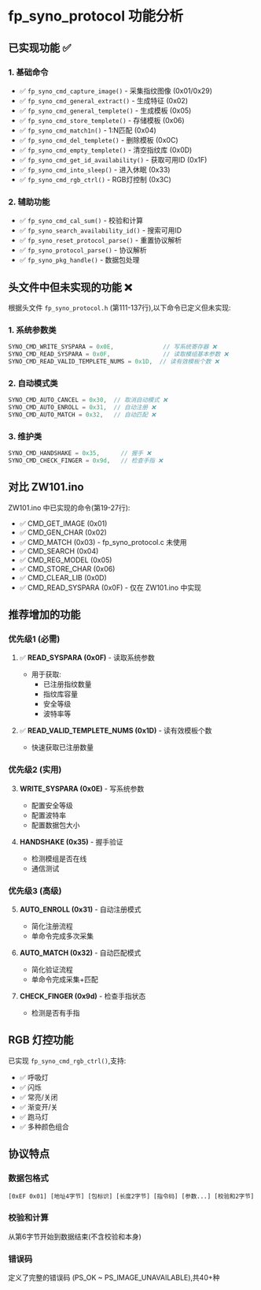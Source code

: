 # fp_syno_protocol 功能分析

## 已实现功能 ✅

### 1. 基础命令
- ✅ `fp_syno_cmd_capture_image()` - 采集指纹图像 (0x01/0x29)
- ✅ `fp_syno_cmd_general_extract()` - 生成特征 (0x02)
- ✅ `fp_syno_cmd_general_templete()` - 生成模板 (0x05)
- ✅ `fp_syno_cmd_store_templete()` - 存储模板 (0x06)
- ✅ `fp_syno_cmd_match1n()` - 1:N匹配 (0x04)
- ✅ `fp_syno_cmd_del_templete()` - 删除模板 (0x0C)
- ✅ `fp_syno_cmd_empty_templete()` - 清空指纹库 (0x0D)
- ✅ `fp_syno_cmd_get_id_availability()` - 获取可用ID (0x1F)
- ✅ `fp_syno_cmd_into_sleep()` - 进入休眠 (0x33)
- ✅ `fp_syno_cmd_rgb_ctrl()` - RGB灯控制 (0x3C)

### 2. 辅助功能
- ✅ `fp_syno_cmd_cal_sum()` - 校验和计算
- ✅ `fp_syno_search_availability_id()` - 搜索可用ID
- ✅ `fp_syno_reset_protocol_parse()` - 重置协议解析
- ✅ `fp_syno_protocol_parse()` - 协议解析
- ✅ `fp_syno_pkg_handle()` - 数据包处理

## 头文件中但未实现的功能 ❌

根据头文件 `fp_syno_protocol.h` (第111-137行),以下命令已定义但未实现:

### 1. 系统参数类
```c
SYNO_CMD_WRITE_SYSPARA = 0x0E,              // 写系统寄存器 ❌
SYNO_CMD_READ_SYSPARA = 0x0F,               // 读取模组基本参数 ❌
SYNO_CMD_READ_VALID_TEMPLETE_NUMS = 0x1D,  // 读有效模板个数 ❌
```

### 2. 自动模式类
```c
SYNO_CMD_AUTO_CANCEL = 0x30,  // 取消自动模式 ❌
SYNO_CMD_AUTO_ENROLL = 0x31,  // 自动注册 ❌
SYNO_CMD_AUTO_MATCH = 0x32,   // 自动匹配 ❌
```

### 3. 维护类
```c
SYNO_CMD_HANDSHAKE = 0x35,      // 握手 ❌
SYNO_CMD_CHECK_FINGER = 0x9d,   // 检查手指 ❌
```

## 对比 ZW101.ino

ZW101.ino 中已实现的命令(第19-27行):
- ✅ CMD_GET_IMAGE (0x01)
- ✅ CMD_GEN_CHAR (0x02)
- ✅ CMD_MATCH (0x03) - fp_syno_protocol.c 未使用
- ✅ CMD_SEARCH (0x04)
- ✅ CMD_REG_MODEL (0x05)
- ✅ CMD_STORE_CHAR (0x06)
- ✅ CMD_CLEAR_LIB (0x0D)
- ✅ CMD_READ_SYSPARA (0x0F) - 仅在 ZW101.ino 中实现

## 推荐增加的功能

### 优先级1 (必需)
1. ✅ **READ_SYSPARA (0x0F)** - 读取系统参数
   - 用于获取:
     - 已注册指纹数量
     - 指纹库容量
     - 安全等级
     - 波特率等

2. ✅ **READ_VALID_TEMPLETE_NUMS (0x1D)** - 读有效模板个数
   - 快速获取已注册数量

### 优先级2 (实用)
3. **WRITE_SYSPARA (0x0E)** - 写系统参数
   - 配置安全等级
   - 配置波特率
   - 配置数据包大小

4. **HANDSHAKE (0x35)** - 握手验证
   - 检测模组是否在线
   - 通信测试

### 优先级3 (高级)
5. **AUTO_ENROLL (0x31)** - 自动注册模式
   - 简化注册流程
   - 单命令完成多次采集

6. **AUTO_MATCH (0x32)** - 自动匹配模式
   - 简化验证流程
   - 单命令完成采集+匹配

7. **CHECK_FINGER (0x9d)** - 检查手指状态
   - 检测是否有手指

## RGB 灯控功能

已实现 `fp_syno_cmd_rgb_ctrl()`,支持:
- ✅ 呼吸灯
- ✅ 闪烁
- ✅ 常亮/关闭
- ✅ 渐变开/关
- ✅ 跑马灯
- ✅ 多种颜色组合

## 协议特点

### 数据包格式
```
[0xEF 0x01] [地址4字节] [包标识] [长度2字节] [指令码] [参数...] [校验和2字节]
```

### 校验和计算
从第6字节开始到数据结束(不含校验和本身)

### 错误码
定义了完整的错误码 (PS_OK ~ PS_IMAGE_UNAVAILABLE),共40+种
